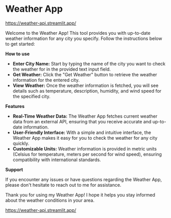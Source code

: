 # Weather App

https://weather-api.streamlit.app/

Welcome to the Weather App! This tool provides you with up-to-date weather information for any city you specify. Follow the instructions below to get started:

**How to use**

+ **Enter City Name:** Start by typing the name of the city you want to check the weather for in the provided text input field.
+ **Get Weather:** Click the "Get Weather" button to retrieve the weather information for the entered city.
+ **View Weather:** Once the weather information is fetched, you will see details such as temperature, description, humidity, and wind speed for the specified city.

**Features**

+ **Real-Time Weather Data:** The Weather App fetches current weather data from an external API, ensuring that you receive accurate and up-to-date information.
+ **User-Friendly Interface:** With a simple and intuitive interface, the Weather App makes it easy for you to check the weather for any city quickly.
+ **Customizable Units:** Weather information is provided in metric units (Celsius for temperature, meters per second for wind speed), ensuring compatibility with international standards.

**Support**

If you encounter any issues or have questions regarding the Weather App, please don't hesitate to reach out to me for assistance.

Thank you for using my Weather App! I hope it helps you stay informed about the weather conditions in your area.

https://weather-api.streamlit.app/



